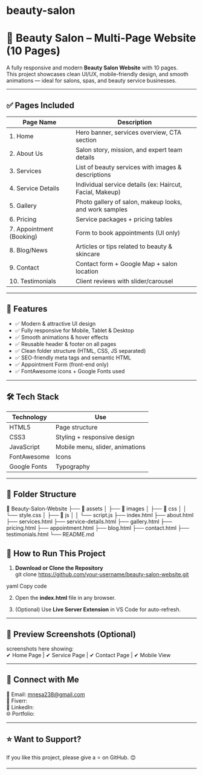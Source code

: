 # beauty-salon

# 💄 Beauty Salon – Multi-Page Website (10 Pages)

A fully responsive and modern **Beauty Salon Website** with 10 pages.  
This project showcases clean UI/UX, mobile-friendly design, and smooth animations — ideal for salons, spas, and beauty service businesses.

---

## ✅ Pages Included

| Page Name                | Description                                              |
| ------------------------ | -------------------------------------------------------- |
| 1. Home                  | Hero banner, services overview, CTA section              |
| 2. About Us              | Salon story, mission, and expert team details            |
| 3. Services              | List of beauty services with images & descriptions       |
| 4. Service Details       | Individual service details (ex: Haircut, Facial, Makeup) |
| 5. Gallery               | Photo gallery of salon, makeup looks, and work samples   |
| 6. Pricing               | Service packages + pricing tables                        |
| 7. Appointment (Booking) | Form to book appointments (UI only)                      |
| 8. Blog/News             | Articles or tips related to beauty & skincare            |
| 9. Contact               | Contact form + Google Map + salon location               |
| 10. Testimonials         | Client reviews with slider/carousel                      |

---

## 🎯 Features

- ✅ Modern & attractive UI design
- ✅ Fully responsive for Mobile, Tablet & Desktop
- ✅ Smooth animations & hover effects
- ✅ Reusable header & footer on all pages
- ✅ Clean folder structure (HTML, CSS, JS separated)
- ✅ SEO-friendly meta tags and semantic HTML
- ✅ Appointment Form (front-end only)
- ✅ FontAwesome icons + Google Fonts used

---

## 🛠️ Tech Stack

| Technology   | Use                             |
| ------------ | ------------------------------- |
| HTML5        | Page structure                  |
| CSS3         | Styling + responsive design     |
| JavaScript   | Mobile menu, slider, animations |
| FontAwesome  | Icons                           |
| Google Fonts | Typography                      |

---

## 📂 Folder Structure

📁 Beauty-Salon-Website
├── 📁 assets
│ ├── 📁 images
│ ├── 📁 css
│ │ └── style.css
│ ├── 📁 js
│ │ └── script.js
├── index.html
├── about.html
├── services.html
├── service-details.html
├── gallery.html
├── pricing.html
├── appointment.html
├── blog.html
├── contact.html
├── testimonials.html
└── README.md

## 🚀 How to Run This Project

1. **Download or Clone the Repository**  
   git clone https://github.com/your-username/beauty-salon-website.git

yaml
Copy code

2. Open the **index.html** file in any browser.

3. (Optional) Use **Live Server Extension** in VS Code for auto-refresh.

---

## 📸 Preview Screenshots (Optional)

screenshots here showing:  
✔ Home Page | ✔ Service Page | ✔ Contact Page | ✔ Mobile View

---

## 🤝 Connect with Me

💌 Email: mnesa238@gmail.com  
💼 Fiverr:  
🔗 LinkedIn:  
🌐 Portfolio:

---

## ⭐ Want to Support?

If you like this project, please give a ⭐ on GitHub. 😊

---
